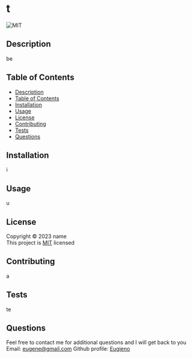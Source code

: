 # t
  ![MIT](https://img.shields.io/github/license/Eugieno/my-readme-maker) 
  
  
  ## Description
  be
  
  ## Table of Contents
  * [Description](#description)
  * [Table of Contents](#table-of-contents)
  * [Installation](#installation)
  * [Usage](#usage)
  * [License](#license)
  * [Contributing](#contributing)
  * [Tests](#tests)
  * [Questions](#questions)
  
  
  ## Installation
  i
  
  ## Usage
  u
  
  ## License
  Copyright &copy; 2023 name        
  This project is [MIT](../assets/license-notice/MIT.md) licensed
  
  ## Contributing
  a
  
  ## Tests
  te
  
  ## Questions
  Feel free to contact me for additional questions and I will get back to you  
  Email: [eugene@gmail.com](#)
  Github profile: [Eugieno](https://github.com/Eugieno)
